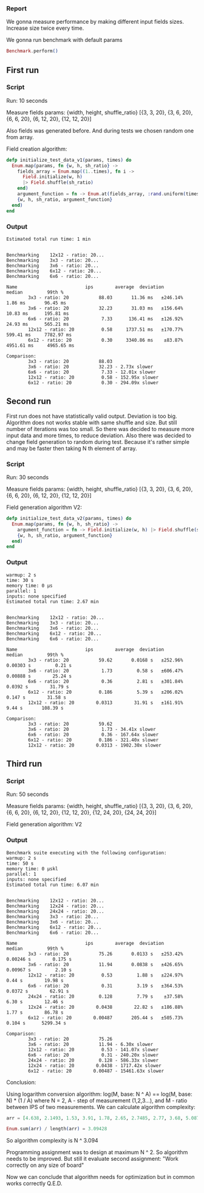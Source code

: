### Report

We gonna measure performance by making different input fields sizes. Increase size twice every time.

We gonna run benchmark with default params

```elixir
Benchmark.perform()
```

## First run

### Script

Run: 
10 seconds

Measure fields params: {width, height, shuffle_ratio}
[{3, 3, 20}, {3, 6, 20}, {6, 6, 20}, {6, 12, 20}, {12, 12, 20}]



Also fields was generated before. And during tests we chosen random one from array.

Field creation algorithm:

```elixir
defp initialize_test_data_v1(params, times) do
  Enum.map(params, fn {w, h, sh_ratio} ->
    fields_array = Enum.map((1..times), fn i ->
      Field.initialize(w, h)
      |> Field.shuffle(sh_ratio)
    end)
    argument_function = fn -> Enum.at(fields_array, :rand.uniform(times) - 1) end
    {w, h, sh_ratio, argument_function}
  end)
end
```

### Output

```
Estimated total run time: 1 min


Benchmarking    12x12 - ratio: 20...
Benchmarking    3x3 - ratio: 20...
Benchmarking    3x6 - ratio: 20...
Benchmarking    6x12 - ratio: 20...
Benchmarking    6x6 - ratio: 20...

Name                         ips        average  deviation         median         99th %
        3x3 - ratio: 20           88.03       11.36 ms   ±246.14%        1.86 ms       96.45 ms
        3x6 - ratio: 20           32.23       31.03 ms   ±156.64%       10.83 ms      195.81 ms
        6x6 - ratio: 20            7.33      136.41 ms   ±126.92%       24.93 ms      565.21 ms
        12x12 - ratio: 20          0.58     1737.51 ms   ±170.77%      599.41 ms     7782.97 ms
        6x12 - ratio: 20           0.30     3340.86 ms    ±83.87%     4951.61 ms     4965.65 ms

Comparison: 
        3x3 - ratio: 20           88.03
        3x6 - ratio: 20           32.23 - 2.73x slower
        6x6 - ratio: 20            7.33 - 12.01x slower
        12x12 - ratio: 20          0.58 - 152.95x slower
        6x12 - ratio: 20           0.30 - 294.09x slower
```

## Second run

First run does not have statistically valid output. Deviation is too big.
Algorithm does not works stable with same shuffle and size. But still number of iterations was too small.
So there was decided to measure more input data and more times, to reduce deviation.
Also there was decided to change field generation to random during test. Because it's rather simple and may be 
faster then taking N th element of array.

### Script

Run: 
30 seconds

Measure fields params: {width, height, shuffle_ratio}
[{3, 3, 20}, {3, 6, 20}, {6, 6, 20}, {6, 12, 20}, {12, 12, 20}]

Field generation algorithm V2:

```elixir
defp initialize_test_data_v2(params, times) do
  Enum.map(params, fn {w, h, sh_ratio} ->
    argument_function = fn -> Field.initialize(w, h) |> Field.shuffle(sh_ratio) end
    {w, h, sh_ratio, argument_function}
  end)
end
```

### Output

```
warmup: 2 s
time: 30 s
memory time: 0 μs
parallel: 1
inputs: none specified
Estimated total run time: 2.67 min


Benchmarking    12x12 - ratio: 20...
Benchmarking    3x3 - ratio: 20...
Benchmarking    3x6 - ratio: 20...
Benchmarking    6x12 - ratio: 20...
Benchmarking    6x6 - ratio: 20...

Name                         ips        average  deviation         median         99th %
        3x3 - ratio: 20           59.62       0.0168 s   ±252.96%      0.00303 s         0.21 s
        3x6 - ratio: 20            1.73         0.58 s   ±606.47%      0.00888 s        25.24 s
        6x6 - ratio: 20            0.36         2.81 s   ±301.84%       0.0392 s        31.79 s
        6x12 - ratio: 20          0.186         5.39 s   ±206.02%        0.147 s        31.58 s
        12x12 - ratio: 20        0.0313        31.91 s   ±161.91%         9.44 s       108.39 s

Comparison: 
        3x3 - ratio: 20           59.62
        3x6 - ratio: 20            1.73 - 34.41x slower
        6x6 - ratio: 20            0.36 - 167.64x slower
        6x12 - ratio: 20          0.186 - 321.40x slower
        12x12 - ratio: 20        0.0313 - 1902.30x slower
```

## Third run

### Script

Run: 
50 seconds

Measure fields params: {width, height, shuffle_ratio}
[{3, 3, 20}, {3, 6, 20}, {6, 6, 20}, {6, 12, 20}, {12, 12, 20}, {12, 24, 20}, {24, 24, 20}]

Field generation algorithm: V2

### Output

```
Benchmark suite executing with the following configuration:
warmup: 2 s
time: 50 s
memory time: 0 μskl
parallel: 1
inputs: none specified
Estimated total run time: 6.07 min


Benchmarking    12x12 - ratio: 20...
Benchmarking    12x24 - ratio: 20...
Benchmarking    24x24 - ratio: 20...
Benchmarking    3x3 - ratio: 20...
Benchmarking    3x6 - ratio: 20...
Benchmarking    6x12 - ratio: 20...
Benchmarking    6x6 - ratio: 20...

Name                         ips        average  deviation         median         99th %
        3x3 - ratio: 20           75.26       0.0133 s   ±253.42%      0.00246 s        0.175 s
        3x6 - ratio: 20           11.94       0.0838 s   ±426.65%      0.00967 s         2.10 s
        12x12 - ratio: 20          0.53         1.88 s   ±224.97%         0.44 s        19.98 s
        6x6 - ratio: 20            0.31         3.19 s   ±364.53%       0.0372 s        62.91 s
        24x24 - ratio: 20         0.128         7.79 s    ±37.58%         6.30 s        12.46 s
        12x24 - ratio: 20        0.0438        22.82 s   ±186.88%         1.77 s        86.78 s
        6x12 - ratio: 20        0.00487       205.44 s   ±505.73%        0.104 s      5299.34 s

Comparison: 
        3x3 - ratio: 20           75.26
        3x6 - ratio: 20           11.94 - 6.30x slower
        12x12 - ratio: 20          0.53 - 141.07x slower
        6x6 - ratio: 20            0.31 - 240.20x slower
        24x24 - ratio: 20         0.128 - 586.33x slower
        12x24 - ratio: 20        0.0438 - 1717.42x slower
        6x12 - ratio: 20        0.00487 - 15461.63x slower
```

Conclusion:

Using logarithm conversion algorithm: log(M, base: N ^ A) == log(M, base: N) * (1 / A) where N = 2,
A - step of measurement (1,2,3...), and M - ratio between IPS of two measurements. We can calculate 
algorithm complexity:

```elixir
arr = [4.638, 2.1493, 1.53, 3.91, 1.78, 2.65, 2.7485, 2.77, 3.68, 5.087]

Enum.sum(arr) / length(arr) = 3.09428
```

So algorithm complexity is N ^ 3.094

Programming assignment was to design at maximum N ^ 2. So algorithm needs to be improved.
But still it evaluate second assignment: "Work correctly on any size of board"

Now we can conclude that algorithm needs for optimization but in common works correctly Q.E.D.
